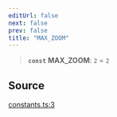 ```yaml
---
editUrl: false
next: false
prev: false
title: "MAX_ZOOM"
---
```


> **`const`** **MAX\_ZOOM**: `2` = `2`

## Source

[constants.ts:3](https://github.com/nodenogg-in/alpha-p2p/blob/920eddf19cd5eb07c362d64c8ceeef67e0a2790c/packages/infinitykit/src/constants.ts#L3)
